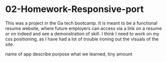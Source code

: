 # 02-Homework-Responsive-port

This was a project in the Ga tech bootcamp. It is meant to be a functional resume website, where future employers can access via a link on a resume or on indeed and see a demonstration of skill. I think I need to work on my css positioning, as I have had a lot of trouble ironing out the visuals of the site.

name of app
describe purpose
what we learned, tiny amount